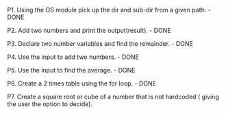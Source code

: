 P1. Using the OS module pick up the dir and sub-dir from a given path. - DONE 

P2. Add two numbers and print the output(result). - DONE

P3. Declare two number variables and find the remainder. - DONE

P4. Use the input to add two numbers. - DONE

P5. Use the input to find the average. - DONE

P6. Create a 2 times table using the for loop. - DONE

P7. Create a square root or cube of a number that is not hardcoded ( giving the user the option to decide). 